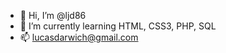 - 👋 Hi, I’m @ljd86
- 🌱 I’m currently learning HTML, CSS3, PHP, SQL
- 📫 lucasdarwich@gmail.com 

<!---
ljd86/ljd86 is a ✨ special ✨ repository because its `README.md` (this file) appears on your GitHub profile.
You can click the Preview link to take a look at your changes.
--->
